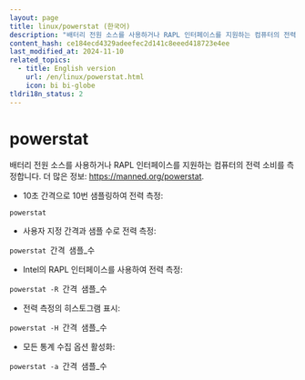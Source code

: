 ```yaml
---
layout: page
title: linux/powerstat (한국어)
description: "배터리 전원 소스를 사용하거나 RAPL 인터페이스를 지원하는 컴퓨터의 전력 소비를 측정합니다."
content_hash: ce184ecd4329adeefec2d141c8eeed418723e4ee
last_modified_at: 2024-11-10
related_topics:
  - title: English version
    url: /en/linux/powerstat.html
    icon: bi bi-globe
tldri18n_status: 2
---
```

# powerstat

배터리 전원 소스를 사용하거나 RAPL 인터페이스를 지원하는 컴퓨터의 전력 소비를 측정합니다.
더 많은 정보: <https://manned.org/powerstat>.

- 10초 간격으로 10번 샘플링하여 전력 측정:

`powerstat`

- 사용자 지정 간격과 샘플 수로 전력 측정:

`powerstat `<span class="tldr-var badge badge-pill bg-dark-lm bg-white-dm text-white-lm text-dark-dm font-weight-bold">간격</span>` `<span class="tldr-var badge badge-pill bg-dark-lm bg-white-dm text-white-lm text-dark-dm font-weight-bold">샘플_수</span>

- Intel의 RAPL 인터페이스를 사용하여 전력 측정:

`powerstat -R `<span class="tldr-var badge badge-pill bg-dark-lm bg-white-dm text-white-lm text-dark-dm font-weight-bold">간격</span>` `<span class="tldr-var badge badge-pill bg-dark-lm bg-white-dm text-white-lm text-dark-dm font-weight-bold">샘플_수</span>

- 전력 측정의 히스토그램 표시:

`powerstat -H `<span class="tldr-var badge badge-pill bg-dark-lm bg-white-dm text-white-lm text-dark-dm font-weight-bold">간격</span>` `<span class="tldr-var badge badge-pill bg-dark-lm bg-white-dm text-white-lm text-dark-dm font-weight-bold">샘플_수</span>

- 모든 통계 수집 옵션 활성화:

`powerstat -a `<span class="tldr-var badge badge-pill bg-dark-lm bg-white-dm text-white-lm text-dark-dm font-weight-bold">간격</span>` `<span class="tldr-var badge badge-pill bg-dark-lm bg-white-dm text-white-lm text-dark-dm font-weight-bold">샘플_수</span>
